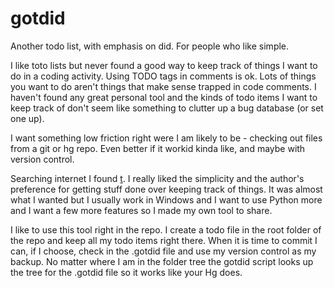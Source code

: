 # gotdid
Another todo list, with emphasis on did. For people who like simple.

I like toto lists but never found a good way to keep track of things I want to do in a coding activity. Using TODO tags in comments is ok. Lots of things you want to do aren't things that make sense trapped in code comments. I haven't found any great personal tool and the kinds of todo items I want to keep track of don't seem like something to clutter up a bug database (or set one up).

I want something low friction right were I am likely to be - checking out files from a git or hg repo. Even better if it workid kinda like, and maybe with version control. 

Searching internet I found [t](stevelosh.com/projects/t/). I really liked the simplicity and the author's preference for getting stuff done over keeping track of things. It was almost what I wanted but I usually work in Windows and I want to use Python more and I want a few more features so I made my own tool to share.

I like to use this tool right in the repo. I create a todo file in the root folder of the repo and keep all my todo items right there. When it is time to commit I can, if I choose, check in the .gotdid file and use my version control as my backup. No matter where I am in the folder tree the gotdid script looks up the tree for the .gotdid file so it works like your Hg does. 
